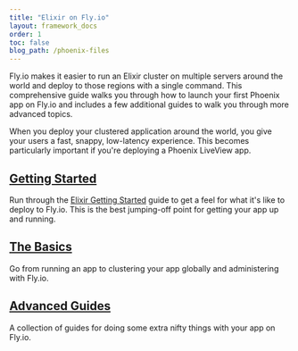 ```yaml
---
title: "Elixir on Fly.io"
layout: framework_docs
order: 1
toc: false
blog_path: /phoenix-files
---
```


Fly.io makes it easier to run an Elixir cluster on multiple servers around the world and deploy to those regions with a single command. This comprehensive guide walks you through how to launch your first Phoenix app on Fly.io and includes a few additional guides to walk you through more advanced topics.

When you deploy your clustered application around the world, you give your users a fast, snappy, low-latency experience. This becomes particularly important if you're deploying a Phoenix LiveView app.

## [Getting Started](./getting-started)

Run through the [Elixir Getting Started](./getting-started/) guide to get a feel for what it's like to deploy to Fly.io. This is the best jumping-off point for getting your app up and running.


## [The Basics](./the-basics)

Go from running an app to clustering your app globally and administering with Fly.io. 


## [Advanced Guides](./advanced-guides)

A collection of guides for doing some extra nifty things with your app on Fly.io.
